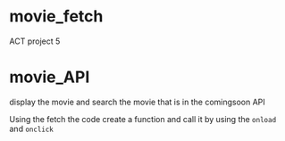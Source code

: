 # movie_fetch
ACT project 5
# movie_API

display the movie and search the movie that is in the comingsoon API 

Using the fetch the code create a function and call it by using the `onload` and `onclick`
